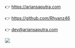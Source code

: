 👉 https://ariansaputra.com

👉 https://github.com/Rhyanz46

👉 dev@ariansaputra.com

![](https://visitor-badge.laobi.icu/badge?page_id=rhyanzlmd.rhyanzlmd)
